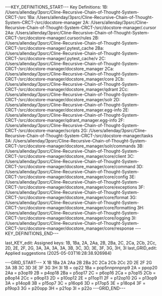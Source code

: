 ---KEY_DEFINITIONS_START---
Key Definitions:
1B: /Users/allenday/3psrc/Cline-Recursive-Chain-of-Thought-System-CRCT-/src
1Ba: /Users/allenday/3psrc/Cline-Recursive-Chain-of-Thought-System-CRCT-/src/docstore-manager
2A: /Users/allenday/3psrc/Cline-Recursive-Chain-of-Thought-System-CRCT-/src/docstore-manager/.cursor
2Aa: /Users/allenday/3psrc/Cline-Recursive-Chain-of-Thought-System-CRCT-/src/docstore-manager/.cursor/rules
2B: /Users/allenday/3psrc/Cline-Recursive-Chain-of-Thought-System-CRCT-/src/docstore-manager/.pytest_cache
2Ba: /Users/allenday/3psrc/Cline-Recursive-Chain-of-Thought-System-CRCT-/src/docstore-manager/.pytest_cache/v
2C: /Users/allenday/3psrc/Cline-Recursive-Chain-of-Thought-System-CRCT-/src/docstore-manager/docstore_manager
2Ca: /Users/allenday/3psrc/Cline-Recursive-Chain-of-Thought-System-CRCT-/src/docstore-manager/docstore_manager/core
2Cb: /Users/allenday/3psrc/Cline-Recursive-Chain-of-Thought-System-CRCT-/src/docstore-manager/docstore_manager/qdrant
2Cc: /Users/allenday/3psrc/Cline-Recursive-Chain-of-Thought-System-CRCT-/src/docstore-manager/docstore_manager/solr
2D: /Users/allenday/3psrc/Cline-Recursive-Chain-of-Thought-System-CRCT-/src/docstore-manager/docstore_manager.egg-info
2E: /Users/allenday/3psrc/Cline-Recursive-Chain-of-Thought-System-CRCT-/src/docstore-manager/qdrant_manager.egg-info
2F: /Users/allenday/3psrc/Cline-Recursive-Chain-of-Thought-System-CRCT-/src/docstore-manager/scripts
2G: /Users/allenday/3psrc/Cline-Recursive-Chain-of-Thought-System-CRCT-/src/docstore-manager/tasks
3A: /Users/allenday/3psrc/Cline-Recursive-Chain-of-Thought-System-CRCT-/src/docstore-manager/docstore_manager/solr/commands
3B: /Users/allenday/3psrc/Cline-Recursive-Chain-of-Thought-System-CRCT-/src/docstore-manager/docstore_manager/core/client
3C: /Users/allenday/3psrc/Cline-Recursive-Chain-of-Thought-System-CRCT-/src/docstore-manager/docstore_manager/core/command
3D: /Users/allenday/3psrc/Cline-Recursive-Chain-of-Thought-System-CRCT-/src/docstore-manager/docstore_manager/core/config
3E: /Users/allenday/3psrc/Cline-Recursive-Chain-of-Thought-System-CRCT-/src/docstore-manager/docstore_manager/core/exceptions
3F: /Users/allenday/3psrc/Cline-Recursive-Chain-of-Thought-System-CRCT-/src/docstore-manager/docstore_manager/core/format
3G: /Users/allenday/3psrc/Cline-Recursive-Chain-of-Thought-System-CRCT-/src/docstore-manager/docstore_manager/core/formatting
3H: /Users/allenday/3psrc/Cline-Recursive-Chain-of-Thought-System-CRCT-/src/docstore-manager/docstore_manager/core/logging
3I: /Users/allenday/3psrc/Cline-Recursive-Chain-of-Thought-System-CRCT-/src/docstore-manager/docstore_manager/core/response
---KEY_DEFINITIONS_END---

last_KEY_edit: Assigned keys: 1B, 1Ba, 2A, 2Aa, 2B, 2Ba, 2C, 2Ca, 2Cb, 2Cc, 2D, 2E, 2F, 2G, 3A, 3A, 3A, 3A, 3B, 3C, 3D, 3E, 3F, 3G, 3H, 3I
last_GRID_edit: Applied suggestions (2025-05-03T16:28:38.926984)

---GRID_START---
X 1B 1Ba 2A 2Aa 2B 2Ba 2C 2Ca 2Cb 2Cc 2D 2E 2F 2G 3A 3B 3C 3D 3E 3F 3G 3H 3I
1B = op22
1Ba = pop5nnpnnpnp9
2A = ppop20
2Aa = p3op19
2B = p4op18
2Ba = p5op17
2C = p6op16
2Ca = p7op15
2Cb = p8op14
2Cc = p9op13
2D = p10op12
2E = p11op11
2F = p12op10
2G = p13op9
3A = p14op8
3B = p15op7
3C = p16op6
3D = p17op5
3E = p18op4
3F = p19op3
3G = p20opp
3H = p21op
3I = p22o
---GRID_END---
